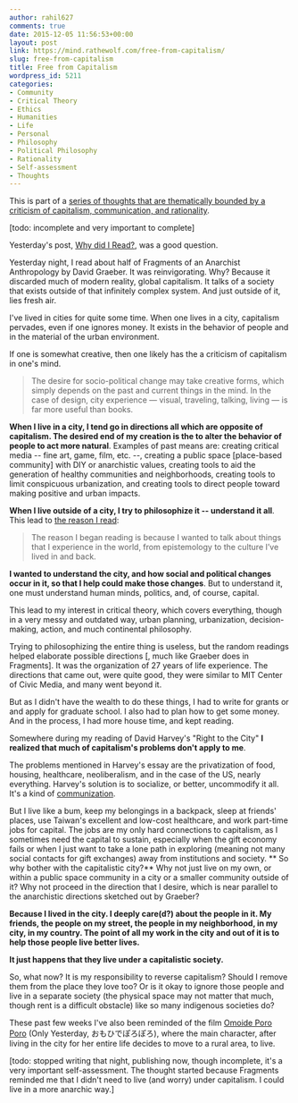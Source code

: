 ```yaml
---
author: rahil627
comments: true
date: 2015-12-05 11:56:53+00:00
layout: post
link: https://mind.rathewolf.com/free-from-capitalism/
slug: free-from-capitalism
title: Free from Capitalism
wordpress_id: 5211
categories:
- Community
- Critical Theory
- Ethics
- Humanities
- Life
- Personal
- Philosophy
- Political Philosophy
- Rationality
- Self-assessment
- Thoughts
---
```


This is part of a [series of thoughts that are thematically bounded by a criticism of capitalism, communication, and rationality](https://mind.rathewolf.com/valuable-things-ive-written#criticism_capitalism_communication_rationality).

[todo: incomplete and very important to complete]

Yesterday's post, [Why did I Read?](https://mind.rathewolf.com/why-did-i-read), was a good question.

Yesterday night, I read about half of Fragments of an Anarchist Anthropology by David Graeber. It was reinvigorating. Why? Because it discarded much of modern reality, global capitalism. It talks of a society that exists outside of that infinitely complex system. And just outside of it, lies fresh air.

I've lived in cities for quite some time. When one lives in a city, capitalism pervades, even if one ignores money. It exists in the behavior of people and in the material of the urban environment.

If one is somewhat creative, then one likely has the a criticism of capitalism in one's mind.


<blockquote>
The desire for socio-political change may take creative forms, which simply depends on the past and current things in the mind. In the case of design, city experience — visual, traveling, talking, living — is far more useful than books.</blockquote>



**When I live in a city, I tend go in directions all which are opposite of capitalism. The desired end of my creation is the to alter the behavior of people to act more natural**. Examples of past means are: creating critical media -- fine art, game, film, etc. --, creating a public space [place-based community] with DIY or anarchistic values, creating tools to aid the generation of healthy communities and neighborhoods, creating tools to limit conspicuous urbanization, and creating tools to direct people toward making positive and urban impacts.

**When I live outside of a city, I try to philosophize it -- understand it all**. This lead to [the reason I read](https://mind.rathewolf.com/why-did-i-read):



<blockquote>
The reason I began reading is because I wanted to talk about things that I experience in the world, from epistemology to the culture I’ve lived in and back.</blockquote>



**I wanted to understand the city, and how social and political changes occur in it, so that I help could make those changes**. But to understand it, one must understand human minds, politics, and, of course, capital.

This lead to my interest in critical theory, which covers everything, though in a very messy and outdated way, urban planning, urbanization, decision-making, action, and much continental philosophy.

Trying to philosophizing the entire thing is useless, but the random readings helped elaborate possible directions [, much like Graeber does in Fragments]. It was the organization of 27 years of life experience. The directions that came out, were quite good, they were similar to MIT Center of Civic Media, and many went beyond it.

But as I didn't have the wealth to do these things, I had to write for grants or and apply for graduate school. I also had to plan how to get some money. And in the process, I had more house time, and kept reading.

Somewhere during my reading of David Harvey's "Right to the City" **I realized that much of capitalism's problems don't apply to me**.

The problems mentioned in Harvey's essay are the privatization of food, housing, healthcare, neoliberalism, and in the case of the US, nearly everything. Harvey's solution is to socialize, or better, uncommodify it all. It's a kind of [communization](https://en.wikipedia.org/wiki/Communization).

But I live like a bum, keep my belongings in a backpack, sleep at friends' places, use Taiwan's excellent and low-cost healthcare, and work part-time jobs for capital. The jobs are my only hard connections to capitalism, as I sometimes need the capital to sustain, especially when the gift economy fails or when I just want to take a lone path in exploring (meaning not many social contacts for gift exchanges) away from institutions and society.
**
So why bother with the capitalistic city?** Why not just live on my own, or within a public space community in a city or a smaller community outside of it? Why not proceed in the direction that I desire, which is near parallel to the anarchistic directions sketched out by Graeber?

**Because I lived in the city. I deeply care(d?) about the people in it. My friends, the people on my street, the people in my neighborhood, in my city, in my country. The point of all my work in the city and out of it is to help those people live better lives.**

**It just happens that they live under a capitalistic society.**

So, what now? It is my responsibility to reverse capitalism? Should I remove them from the place they love too? Or is it okay to ignore those people and live in a separate society (the physical space may not matter that much, though rent is a difficult obstacle) like so many indigenous societies do?

These past few weeks I've also been reminded of the film [Omoide Poro Poro](https://mind.rathewolf.com/only-yesterday) (Only Yesterday, おもひでぽろぽろ), where the main character, after living in the city for her entire life decides to move to a rural area, to live.

[todo: stopped writing that night, publishing now, though incomplete, it's a very important self-assessment. The thought started because Fragments reminded me that I didn't need to live (and worry) under capitalism. I could live in a more anarchic way.]
